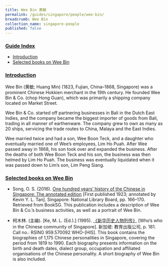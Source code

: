 ```yaml
---
title: Wee Bin 黄敏
permalink: /guides/singapore/people/wee-bin/
breadcrumb: Wee Bin
collection_name: singapore-people
published: false
---
```


### <u>Guide Index</u>

* [Introduction](#introduction)
* [Selected books on Wee Bin](#selected-books-on-wee-bin)

### <u>Introduction</u>

Wee Bin (黄敏; Huang Min) (1823, Fujian, China–1868, Singapore) was a prominent Chinese Hokkien merchant in the 19th century. He founded Wee Bin & Co. (chop Hong Guan), which was primarily a shipping company located on Market Street.

Wee Bin & Co. started off partnering businesses in Bali in the Dutch East Indies, and the company became the biggest importer of goods from Bali, trading in all manner of earthenware. The company grew to own as many as 20 ships, servicing the trade routes to China, Malaya and the East Indies.

Wee married twice and had a son, Wee Boon Teck, and a daughter who eventually married one of Wee’s employees, Lim Ho Puah. After Wee passed away in 1868, his son took over and expanded the business. After the deaths of both Wee Boon Teck and his son, the business was then helmed by Lim Ho Puah. The business was eventually liquidated when it was passed down to Lim’s son, Lim Peng Siang.


### <u>Selected books on Wee Bin</u>

* Song, O. S. (2016). [One hundred years’ history of the Chinese in Singapore: The annotated edition](http://eresources.nlb.gov.sg/printheritage/detail/90de4577-25a7-416f-8ec6-994f1536c40b.aspx) [First published 1923; annotated by Kevin Y. L. Tan]. Singapore: National Library Board, pp. 166–170. Retrieved from BookSG.
This publication includes a description of Wee Bin & Co.’s business activities, as well as a portrait of Wee Bin.


* 柯木林. (主编). [Ke, M. L. (Ed.).] (1995). [《新华历史人物列传》](http://eservice.nlb.gov.sg/item_holding_s.aspx?bid=84500628there) [Who’s who in the Chinese community of Singapore]. 新加坡: 教育出版公司, p. 181.
Call no.: RSING 959.570092 WHO-\[HIS\].
This book contains the biographies of 1,175 Chinese personalities in Singapore, covering the period from 1819 to 1990. Each biography presents information on the birth and death dates, dialect group, occupation and affiliated organisations of the Chinese personality. A short biography of Wee Bin is also included.